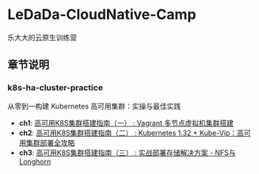 # LeDaDa-CloudNative-Camp
乐大大的云原生训练营

## 章节说明

### k8s-ha-cluster-practice

从零到一构建 Kubernetes 高可用集群：实操与最佳实践

- **ch1**: [高可用K8S集群搭建指南（一） : Vagrant 多节点虚拟机集群搭建](k8s-ha-cluster-practice/ch1)
- **ch2**: [高可用K8S集群搭建指南（二） : Kubernetes 1.32 + Kube-Vip：高可用集群部署全攻略](k8s-ha-cluster-practice/ch2)
- **ch3**: [高可用K8S集群搭建指南（三） : 实战部署存储解决方案 - NFS与Longhorn](k8s-ha-cluster-practice/ch3)